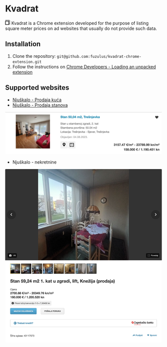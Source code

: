 # Kvadrat

![Logo](images/icon-16.png) Kvadrat is a Chrome extension developed for the purpose of listing square meter prices on ad websites that usually do not provide such data.

## Installation

1. Clone the repository:
`git@github.com:fuzulus/kvadrat-chrome-extension.git`
2. Follow the instructions on [Chrome Developers - Loading an unpacked extension](https://developer.chrome.com/docs/extensions/mv3/getstarted/development-basics/#load-unpacked)

## Supported websites

* [Njuškalo - Prodaja kuća](https://www.njuskalo.hr/prodaja-kuca)
* [Njuškalo - Prodaja stanova](https://www.njuskalo.hr/prodaja-stanova)

![Njuškalo list example](images/examples/njuskalo-list.png)

* Njuškalo - nekretnine

![Njuškalo single item example](images/examples/njuskalo-single-item.png)